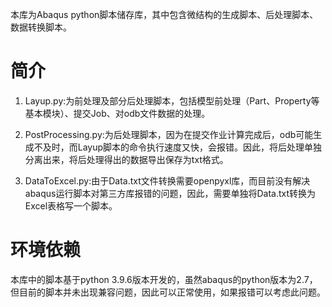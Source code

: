 本库为Abaqus python脚本储存库，其中包含微结构的生成脚本、后处理脚本、数据转换脚本。
# 简介
1. Layup.py:为前处理及部分后处理脚本，包括模型前处理（Part、Property等基本模块）、提交Job、对odb文件数据的处理。

2. PostProcessing.py:为后处理脚本，因为在提交作业计算完成后，odb可能生成不及时，而Layup脚本的命令执行速度又快，会报错。因此，将后处理单独分离出来，将后处理得出的数据导出保存为txt格式。

3. DataToExcel.py:由于Data.txt文件转换需要openpyxl库，而目前没有解决abaqus运行脚本对第三方库报错的问题，因此，需要单独将Data.txt转换为Excel表格写一个脚本。
# 环境依赖
本库中的脚本基于python 3.9.6版本开发的，虽然abaqus的python版本为2.7，但目前的脚本并未出现兼容问题，因此可以正常使用，如果报错可以考虑此问题。
# 